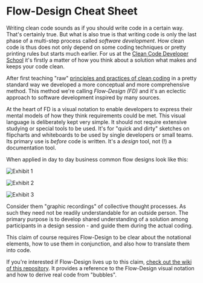 # Flow-Design Cheat Sheet
Writing clean code sounds as if you should write code in a certain way. That's certainly true. But what is also true is that writing code is only the last phase of a multi-step process called _software development_. How clean code is thus does not only depend on some coding techniques or pretty printing rules but starts much earlier. For us at the [Clean Code Developer School](http://ccd-school.de) it's firstly a matter of how you think about a solution what makes and keeps your code clean.

After first teaching "raw" [principles and practices of clean coding](http://clean-code-developer.com) in a pretty standard way we developed a more conceptual and more comprehensive method. This method we're calling _Flow-Design (FD)_ and it's an eclectic approach to software development inspired by many sources.

At the heart of FD is a visual notation to enable developers to express their mental models of how they think requirements could be met. This visual language is deliberately kept very simple. It should not require extensive studying or special tools to be used. It's for "quick and dirty" sketches on flipcharts and whiteboards to be used by single developers or small teams. Its primary use is _before_ code is written. It's a _design_ tool, not (!) a documentation tool.

When applied in day to day business common flow designs look like this:

![Exhibit 1](https://github.com/ccdschool/flow-design-cheatsheet/blob/master/images/real_world_examples/exhibit1.jpg)

![Exhibit 2](https://github.com/ccdschool/flow-design-cheatsheet/blob/master/images/real_world_examples/exhibit2.jpg)

![Exhibit 3](https://github.com/ccdschool/flow-design-cheatsheet/blob/master/images/real_world_examples/exhibit3.jpg)

Consider them "graphic recordings" of collective thought processes. As such they need not be readily understandable for an outside person. The primary purpose is to develop shared understanding of a solution among participants in a design session - and guide them during the actual coding.

This claim of course requires Flow-Design to be clear about the notational elements, how to use them in conjunction, and also how to translate them into code.

If you're interested if Flow-Design lives up to this claim, [check out the wiki of this repository](https://github.com/ccdschool/flow-design-cheatsheet/wiki). It provides a reference to the Flow-Design visual notation and how to derive real code from "bubbles".
